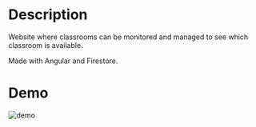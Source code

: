 # Description
Website where classrooms can be monitored and managed to see which classroom is available. 

Made with Angular and Firestore.

# Demo
![demo](https://github.com/Bryanx/room-manager/blob/master/src/assets/room1.gif)
